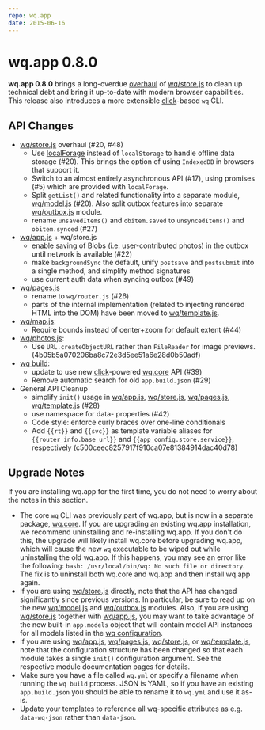```yaml
---
repo: wq.app
date: 2015-06-16
---
```


# wq.app 0.8.0

**wq.app 0.8.0** brings a long-overdue [overhaul](https://github.com/wq/wq.app/issues/20) of [wq/store.js](../@wq/store.md) to clean up technical debt and bring it up-to-date with modern browser capabilities.  This release also introduces a more extensible [click](https://click.pocoo.org/)-based `wq` CLI.

## API Changes
- [wq/store.js](../@wq/store.md) overhaul (#20, #48)
  - Use [localForage](https://mozilla.github.io/localForage) instead of `localStorage` to handle offline data storage (#20).  This brings the option of using `IndexedDB` in browsers that support it.
  - Switch to an almost entirely asynchronous API (#17), using promises (#5) which are provided with `localForage`.
  - Split `getList()` and related functionality into a separate module, [wq/model.js](../@wq/model.md) (#20).  Also split outbox features into separate [wq/outbox.js](../@wq/outbox.md) module.
  - rename `unsavedItems()` and `obitem.saved` to `unsyncedItems()` and `obitem.synced` (#27)
- [wq/app.js](../@wq/app.md) + wq/store.js
  - enable saving of Blobs (i.e. user-contributed photos) in the outbox until network is available (#22)
  - make `backgroundSync` the default, unify `postsave` and `postsubmit` into a single method, and simplify method signatures
  - use current auth data when syncing outbox (#49)
- [wq/pages.js](../@wq/router.md)
  - rename to `wq/router.js` (#26)
  - parts of the internal implementation (related to injecting rendered HTML into the DOM) have been moved to [wq/template.js](https://github.com/sheppard/django-mustache).
- [wq/map.js](../@wq/outbox.md):
  - Require bounds instead of center+zoom for default extent (#44)
- [wq/photos.js](../wq.app/index.md):
  -  Use `URL.createObjectURL` rather than `FileReader` for image previews. (4b05b5a070206ba8c72e3d5ee51a6e28d0b50adf)
- [wq build](../wq.build/cli.md):
  - update to use new [click](https://click.pocoo.org/)-powered [wq.core](https://github.com/wq/wq.core) API (#39)
  - Remove automatic search for old `app.build.json` (#29)
- General API Cleanup
  - simplify `init()` usage in [wq/app.js](../@wq/app.md), [wq/store.js](../@wq/store.md), [wq/pages.js](../@wq/router.md), [wq/template.js](https://github.com/sheppard/django-mustache) (#28)
  - use namespace for data- properties (#42)
  - Code style: enforce curly braces over one-line conditionals
  - Add `{{rt}}` and `{{svc}}` as template variable aliases for `{{router_info.base_url}}` and `{{app_config.store.service}}`, respectively (c500ceec8257917f910ca07e81384914dac40d78)

## Upgrade Notes

If you are installing wq.app for the first time, you do not need to worry about the notes in this section.
- The core `wq` CLI was previously part of wq.app, but is now in a separate package, [wq.core](https://github.com/wq/wq.core).  If you are upgrading an existing wq.app installation, we recommend uninstalling and re-installing wq.app.  If you don't do this, the upgrade will likely install wq.core before upgrading wq.app, which will cause the new `wq` executable to be wiped out while uninstalling the old wq.app.  If this happens, you may see an error like the following: `bash: /usr/local/bin/wq: No such file or directory`.
  The fix is to uninstall both wq.core and wq.app and then install wq.app again.
- If you are using [wq/store.js](../@wq/store.md) directly, note that the API has changed significantly since previous versions.  In particular, be sure to read up on the new [wq/model.js](../@wq/model.md) and [wq/outbox.js](../@wq/outbox.md) modules.  Also, if you are using [wq/store.js](../@wq/store.md) together with [wq/app.js](../@wq/app.md), you may want to take advantage of the new built-in `app.models` object that will contain model API instances for all models listed in the [wq configuration](../config.md).
- If you are using [wq/app.js](../@wq/app.md), [wq/pages.js](../@wq/router.md), [wq/store.js](../@wq/store.md), or [wq/template.js](https://github.com/sheppard/django-mustache), note that the configuration structure has been changed so that each module takes a single `init()` configuration argument.  See the respective module documentation pages for details.
- Make sure you have a file called `wq.yml` or specify a filename when running the `wq build` process.  JSON is YAML, so if you have an existing `app.build.json` you should be able to rename it to `wq.yml` and use it as-is.
- Update your templates to reference all wq-specific attributes as e.g. `data-wq-json` rather than `data-json`.
